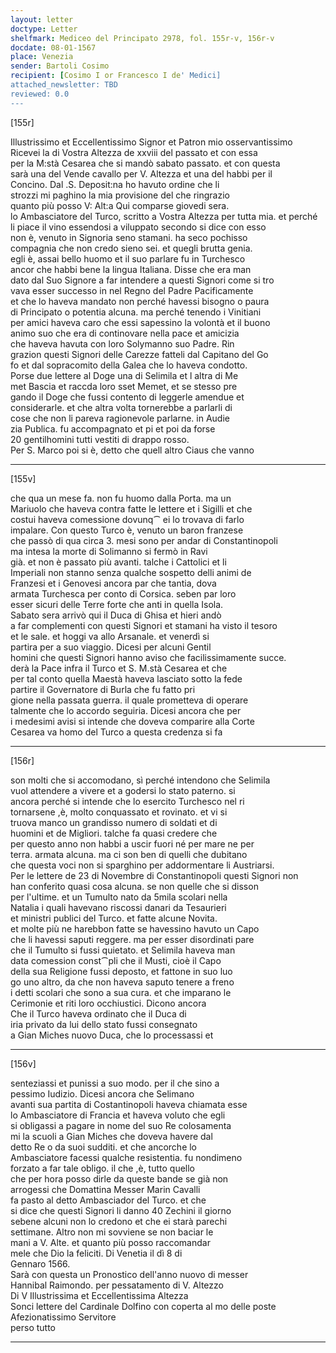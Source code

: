 ```yaml
---
layout: letter
doctype: Letter
shelfmark: Mediceo del Principato 2978, fol. 155r-v, 156r-v
docdate: 08-01-1567
place: Venezia
sender: Bartoli Cosimo
recipient: [Cosimo I or Francesco I de' Medici]
attached_newsletter: TBD
reviewed: 0.0
---
```


[155r]  
  
  
Illustrissimo et Eccellentissimo Signor et Patron mio osservantissimo  
Ricevei la di Vostra Altezza de xxviii del passato et con essa  
per la M:stà Cesarea che si mandò sabato passato. et con questa  
sarà una del Vende cavallo per V. Altezza et una del habbi per il  
Concino. Dal .S. Deposit:na ho havuto ordine che li  
strozzi mi paghino la mia provisione del che ringrazio  
quanto più posso V: Alt:a Qui comparse giovedi sera.  
lo Ambasciatore del Turco, scritto a Vostra Altezza per tutta mia. et perché  
li piace il vino essendosi a viluppato secondo si dice con esso  
non è, venuto in Signoria seno stamani. ha seco pochisso  
compagnia che non credo sieno sei. et quegli brutta genia.  
egli è, assai bello huomo et il suo parlare fu in Turchesco  
ancor che habbi bene la lingua Italiana. Disse che era man  
dato dal Suo Signore a far intendere a questi Signori come si tro  
vava esser successo in nel Regno del Padre Pacificamente  
et che lo haveva mandato non perché havessi bisogno o paura  
di Principato o potentia alcuna. ma perché tenendo i Vinitiani  
per amici haveva caro che essi sapessino la volontà et il buono  
animo suo che era di continovare nella pace et amicizia  
che haveva havuta con loro Solymanno suo Padre. Rin  
grazion questi Signori delle Carezze fatteli dal Capitano del Go  
fo et dal sopracomito della Galea che lo haveva condotto.  
Porse due lettere al Doge una di Selimila et l altra di Me  
met Bascia et raccda loro sset Memet, et se stesso pre  
gando il Doge che fussi contento di leggerle amendue et  
considerarle. et che altra volta tornerebbe a parlarli di  
cose che non li pareva ragionevole parlarne. in Audie  
zia Publica. fu accompagnato et pi et poi da forse  
20 gentilhomini tutti vestiti di drappo rosso.  
Per S. Marco poi si è, detto che quell altro Ciaus che vanno  
  
---  

[155v]  
  
  
che qua un mese fa. non fu huomo dalla Porta. ma un  
Mariuolo che haveva contra fatte le lettere et i Sigilli et che  
costui haveva comessione dovunq⁀ ei lo trovava di farlo  
impalare. Con questo Turco è, venuto un baron franzese  
che passò di qua circa 3. mesi sono per andar di Constantinopoli  
ma intesa la morte di Solimanno si fermò in Ravi  
già. et non è passato più avanti. talche i Cattolici et li  
Imperiali non stanno senza qualche sospetto delli animi de  
Franzesi et i Genovesi ancora par che tantia, dova  
armata Turchesca per conto di Corsica. seben par loro  
esser sicuri delle Terre forte che anti in quella Isola.  
Sabato sera arrivò qui il Duca di Ghisa et hieri andò  
a far complementi con questi Signori et stamani ha visto il tesoro  
et le sale. et hoggi va allo Arsanale. et venerdì si  
partira per a suo viaggio. Dicesi per alcuni Gentil  
homini che questi Signori hanno aviso che facilissimamente succe.  
derà la Pace infra il Turco et S. M.stà Cesarea et che  
per tal conto quella Maestà haveva lasciato sotto la fede  
partire il Governatore di Burla che fu fatto pri  
gione nella passata guerra. il quale prometteva di operare  
talmente che lo accordo seguiria. Dicesi ancora che per  
i medesimi avisi si intende che doveva comparire alla Corte  
Cesarea va homo del Turco a questa credenza si fa  
  
---  

[156r]  
  
  
son molti che si accomodano, sì perché intendono che Selimila  
vuol attendere a vivere et a godersi lo stato paterno. si  
ancora perché si intende che lo esercito Turchesco nel ri  
tornarsene ,è, molto conquassato et rovinato. et vi si  
truova manco un grandisso numero di soldati et di  
huomini et de Migliori. talche fa quasi credere che  
per questo anno non habbi a uscir fuori né per mare ne per  
terra. armata alcuna. ma ci son ben di quelli che dubitano  
che questa voci non si sparghino per addormentare li Austriarsi.  
Per le lettere de 23 di Novembre di Constantinopoli questi Signori non  
han conferito quasi cosa alcuna. se non quelle che si disson  
per l'ultime. et un Tumulto nato da 5mila scolari nella  
Natalia i quali havevano riscossi danari da Tesaurieri  
et ministri publici del Turco. et fatte alcune Novita.  
et molte più ne harebbon fatte se havessino havuto un Capo  
che li havessi saputi reggere. ma per esser disordinati pare  
che il Tumulto si fussi quietato. et Selimila haveva man  
data comession const⁀pli che il Musti, cioè il Capo  
della sua Religione fussi deposto, et fattone in suo luo  
go uno altro, da che non haveva saputo tenere a freno  
i detti scolari che sono a sua cura. et che imparano le  
Cerimonie et riti loro occhiustici. Dicono ancora  
Che il Turco haveva ordinato che il Duca di  
iria privato da lui dello stato fussi consegnato  
a Gian Miches nuovo Duca, che lo processassi et  
  
---  

[156v]  
  
  
senteziassi et punissi a suo modo. per il che sino a  
pessimo Iudizio. Dicesi ancora che Selimano  
avanti sua partita di Costantinopoli haveva chiamata esse  
lo Ambasciatore di Francia et haveva voluto che egli  
si obligassi a pagare in nome del suo Re colosamenta  
mi la scuoli a Gian Miches che doveva havere dal  
detto Re o da suoi sudditi. et che ancorche lo  
Ambasciatore facessi qualche resistentia. fu nondimeno  
forzato a far tale obligo. il che ,è, tutto quello  
che per hora posso dirle da queste bande se già non  
arrogessi che Domattina Messer Marin Cavalli  
fa pasto al detto Ambasciador del Turco. et che  
si dice che questi Signori li danno 40 Zechini il giorno  
sebene alcuni non lo credono et che ei starà parechi  
settimane. Altro non mi sovviene se non baciar le  
mani a V. Alte. et quanto più posso raccomandar  
mele che Dio la feliciti. Di Venetia il dì 8 di  
Gennaro 1566.  
Sarà con questa un Pronostico dell'anno nuovo di messer  
Hannibal Raimondo. per pessatamento di V. Altezzo  
Di V Illustrissima et Eccellentissima Altezza  
Sonci lettere del Cardinale Dolfino con coperta al mo delle poste  
Afezionatissimo Servitore  
perso tutto  
  
---  


